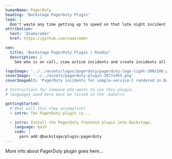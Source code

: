 ```yaml
---
humanName: PagerDuty
heading: 'Backstage PagerDuty Plugin'
lead: |
  Don't waste any time getting up to speed on that late night incident.
attribution:
  text: '@samiramkr'
  href: https://github.com/samiramkr

seo:
  title: 'Backstage PagerDuty Plugin | Roadie'
  description: |
    See who is on call, view active incidents and create incidents all from within Backstage.

logoImage: '../../assets/logos/pagerduty/pagerduty-logo-light-200x200.png'
coverImage: '../../assets/pagerduty-plugin-2077x955.png'
coverImageAlt: 'PagerDuty incidents for sample-service-1 rendered in Backstage.'

# Instructions for someone who wants to use this plugin.
# languages used here must be listed in the .babelrc

gettingStarted:
  # What will this step accomplish?
  - intro: The PagerDuty plugin is...

  - intro: Install the PagerDuty frontend plugin into Backstage.
    language: bash
    code: |
      yarn add @backstage/plugin-pagerduty
---
```


More info about PagerDuty plugin goes here...
